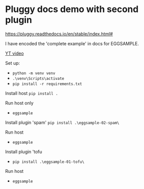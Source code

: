 # Pluggy docs demo with second plugin

https://pluggy.readthedocs.io/en/stable/index.html#

I have encoded the 'complete example' in docs for EGGSAMPLE.

[YT video](https://youtu.be/6CqINfl9OMY)

Set up:
- `python -m venv venv`
- `.\venv\Scripts\activate`
- `pip install -r requirements.txt`

Install host
`pip install .`

 Run host only
- `eggsample`

Install plugin 'spam'
`pip install .\eggsample-02-spam\`

Run host
- `eggsample`

Install plugin 'tofu
- `pip install .\eggsample-01-tofu\`

Run host
- `eggsample`

